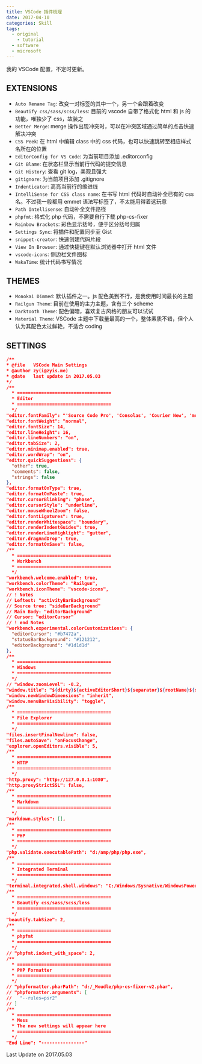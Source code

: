 ```yaml
---
title: VSCode 插件梳理
date: 2017-04-10
categories: Skill
tags:
  - original
	- tutorial
  - software
  - microsoft
---
```


我的 VSCode 配置，不定时更新。

## EXTENSIONS

- `Auto Rename Tag`: 改变一对标签的其中一个，另一个会跟着改变
- `Beautify css/sass/scss/less`: 目前的 vscode 自带了格式化 html 和 js 的功能，唯独少了 css，故装之
- `Better Merge`: merge 操作出现冲突时，可以在冲突区域通过简单的点击快速解决冲突
- `CSS Peek`: 在 html 中编辑 class 中的 css 代码，也可以快速跳转至相应样式名所在的位置
- `EditorConfig for VS Code`: 为当前项目添加 .editorconfig
- `Git Blame`: 在状态栏显示当前行代码的提交信息
- `Git History`: 查看 git log，美观且强大
- `gitignore`: 为当前项目添加 .gitignore
- `Indenticator`: 高亮当前行的缩进线
- `IntelliSense for CSS class name`: 在书写 html 代码时自动补全已有的 css 名。不过我一般都用 emmet 语法写标签了，不太能用得着这玩意
- `Path Intellisense`: 自动补全文件路径
- `phpfmt`: 格式化 php 代码，不需要自行下载 php-cs-fixer
- `Rainbow Brackets`: 彩色显示括号，便于区分括号归属
- `Settings Sync`: 将插件和配置同步至 Gist
- `snippet-creator`: 快速创建代码片段
- `View In Browser`: 通过快捷键在默认浏览器中打开 html 文件
- `vscode-icons`: 侧边栏文件图标
- `WakaTime`: 统计代码书写情况

## THEMES

- `Monokai Dimmed`: 默认插件之一。js 配色美到不行，是我使用时间最长的主题
- `Railgun Theme`: 目前在使用的主力主题，含有三个 scheme
- `Darktooth Theme`: 配色偏暗，喜欢复古风格的朋友可以试试
- `Material Theme`: VSCode 主题中下载量最高的一个，整体素质不错，但个人认为其配色太过鲜艳，不适合 coding

## SETTINGS

``` json
/**
* @file   VSCode Main Settings
* @author zy(i@zyis.me)
* @date   last update in 2017.05.03
*/
/**
  * ===================================
  * Editor
  * ===================================
  */
"editor.fontFamily": "'Source Code Pro', 'Consolas', 'Courier New', 'monospace'",
"editor.fontWeight": "normal",
"editor.fontSize": 14,
"editor.lineHeight": 16,
"editor.lineNumbers": "on",
"editor.tabSize": 2,
"editor.minimap.enabled": true,
"editor.wordWrap": "on",
"editor.quickSuggestions": {
  "other": true,
  "comments": false,
  "strings": false
},
"editor.formatOnType": true,
"editor.formatOnPaste": true,
"editor.cursorBlinking": "phase",
"editor.cursorStyle": "underline",
"editor.mouseWheelZoom": false,
"editor.fontLigatures": true,
"editor.renderWhitespace": "boundary",
"editor.renderIndentGuides": true,
"editor.renderLineHighlight": "gutter",
"editor.dragAndDrop": true,
"editor.formatOnSave": false,
/**
  * ===================================
  * Workbench
  * ===================================
  */
"workbench.welcome.enabled": true,
"workbench.colorTheme": "Railgun",
"workbench.iconTheme": "vscode-icons",
// ! Notes
// Leftest: "activityBarBackground"
// Source tree: "sideBarBackground"
// Main Body: "editorBackground"
// Cursor: "editorCursor"
// ! end Notes
"workbench.experimental.colorCustomizations": {
  "editorCursor": "#b7472a",
  "statusBarBackground": "#121212",
  "editorBackground": "#1d1d1d"
},
/**
  * ===================================
  * Windows
  * ===================================
  */
// "window.zoomLevel": -0.2,
"window.title": "${dirty}${activeEditorShort}${separator}${rootName}${separator} - VSCode",
"window.newWindowDimensions": "inherit",
"window.menuBarVisibility": "toggle",
/**
  * ===================================
  * File Explorer
  * ===================================
  */
"files.insertFinalNewline": false,
"files.autoSave": "onFocusChange",
"explorer.openEditors.visible": 5,
/**
  * ===================================
  * HTTP
  * ===================================
  */
"http.proxy": "http://127.0.0.1:1080",
"http.proxyStrictSSL": false,
/**
  * ===================================
  * Markdown
  * ===================================
  */
"markdown.styles": [],
/**
  * ===================================
  * PHP
  * ===================================
  */
"php.validate.executablePath": "d:/amp/php/php.exe",
/**
  * ===================================
  * Integrated Terminal
  * ===================================
  */
"terminal.integrated.shell.windows": "C:/Windows/Sysnative/WindowsPowerShell/v1.0/powershell.exe",
/**
  * ===================================
  * Beautify css/sass/scss/less
  * ===================================
  */
"beautify.tabSize": 2,
/**
  * ===================================
  * phpfmt
  * ===================================
  */
// "phpfmt.indent_with_space": 2,
/**
  * ===================================
  * PHP Formatter
  * ===================================
  */
// "phpformatter.pharPath": "d:/_Moudle/php-cs-fixer-v2.phar",
// "phpformatter.arguments": [
//   "--rules=psr2"
// ]
/**
  * ===================================
  * Mess
  * The new settings will appear here
  * ===================================
  */
"End Line": "----------------"
```

Last Update on 2017.05.03
